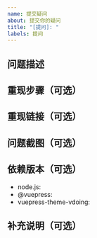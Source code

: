 ```yaml
---
name: 提交疑问
about: 提交你的疑问
title: "[提问]: "
labels: 提问
---
```


<!--提示：问题描述越详细，提供的信息越完整越可能得到回答。但也不能保证所有问题都能得到回答。你也可以加入我们的交流QQ群：694387113-->

## 问题描述
<!--xxxx-->

## 重现步骤（可选）
<!--
1. [xxx]
2. [xxx]
3. [xxx]
-->

## 重现链接（可选）
<!--https://xxx.com-->

## 问题截图（可选）
<!--![](xxx.jpg)-->

## 依赖版本（可选）
- node.js: <!--v1x.x.x-->
- @vuepress: <!--v1.x.x-->
- vuepress-theme-vdoing: <!--v1.x.x-->

## 补充说明（可选）
<!--xxxx-->
